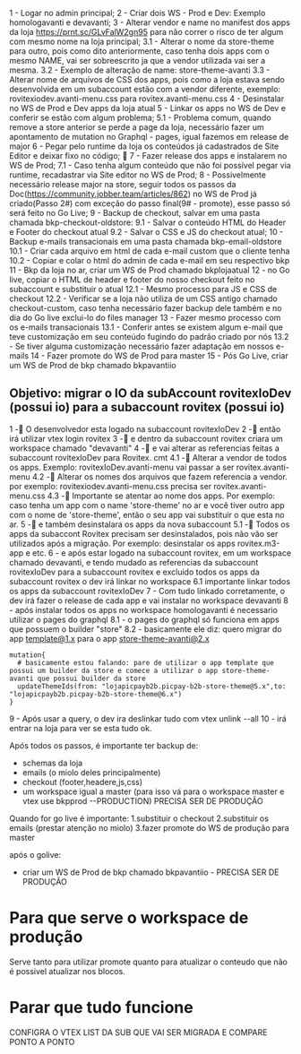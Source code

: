 1 - Logar no admin principal;
2 - Criar dois WS - Prod e Dev: Exemplo homologavanti e devavanti;
3 - Alterar vendor e name no manifest dos apps da loja https://prnt.sc/GLvFalW2gn95 para não correr o risco de ter algum com mesmo nome na loja principal;
    3.1 - Alterar o nome da store-theme para outro, pois como dito anteriormente, caso tenha dois apps com o mesmo NAME, vai ser sobreescrito ja que a vendor utilizada vai ser a mesma.
    3.2 - Exemplo de alteração de name: store-theme-avanti
    3.3 - Alterar nome de arquivos de CSS dos apps, pois como a loja estava sendo desenvolvida em um subaccount estão com a vendor diferente, exemplo: rovitexiodev.avanti-menu.css para rovitex.avanti-menu.css
4 - Desinstalar no WS de Prod e Dev apps da loja atual
5 - Linkar os apps no WS de Dev e conferir se estão com algum problema;
     5.1 - Problema comum, quando remove a store anterior se perde a page da loja, necessário fazer um apontamento de mutation no Graphql - pages, igual fazemos em release de major
6 - Pegar pelo runtime da loja os conteúdos já cadastrados de Site Editor e deixar fixo no código; 📌
7 - Fazer release dos apps e instalarem no WS de Prod;
    7.1 - Caso tenha algum conteúdo que não foi possível pegar via runtime, recadastrar via Site editor no WS de Prod;
8 - Possivelmente necessário release major na store, seguir todos os passos da Doc(https://community.jobber.team/articles/862) no WS de Prod já criado(Passo 2#) com exceção do passo final(9# - promote), esse passo só será feito no Go Live;
9 - Backup de checkout, salvar em uma pasta chamada bkp-checkout-oldstore:
     9.1 - Salvar o conteúdo HTML do Header e Footer do checkout atual
     9.2 - Salvar o CSS e JS do checkout atual;
10 - Backup e-mails transacionais em uma pasta chamada bkp-email-oldstore
     10.1 - Criar cada arquivo em html de cada e-mail custom que o cliente tenha
     10.2 - Copiar e colar o html do admin de cada e-mail em seu respectivo bkp
11 - Bkp da loja no ar, criar um WS de Prod chamado bkplojaatual
12 - no Go live, copiar o HTML de header e footer do nosso checkout feito no subaccount e substituir o atual
       12.1 - Mesmo processo para JS e CSS de checkout
       12.2 - Verificar se a loja não utiliza de um CSS antigo chamado checkout-custom, caso tenha necessário fazer backup dele também e no dia do Go live exclui-lo do files manager
13 - Fazer mesmo processo com os e-mails transacionais
       13.1 - Conferir antes se existem algum e-mail que teve customização em seu conteúdo fugindo do padrão criado por nós
       13.2 - Se tiver alguma customização necessário fazer adaptação em nossos e-mails
14 - Fazer promote do WS de Prod para master
15 - Pós Go Live, criar um WS de Prod de bkp chamado bkpavantiio



## Objetivo: migrar o IO da subAccount rovitexIoDev (possui io) para a subaccount rovitex (possui io)

1 -📌 O desenvolvedor esta logado na subaccount rovitexIoDev
2 -📌 então irá utilizar vtex login rovitex
3 -📌 e dentro da subaccount rovitex criara um workspace chamado "devavanti"
4 -📌  e vai alterar as referencias feitas a subaccount rovitexIoDev para Rovitex. cmt
4.1 -📌 Alterar a vendor de todos os apps. Exemplo: rovitexIoDev.avanti-menu vai passar a ser rovitex.avanti-menu
4.2 -📌 Alterar os nomes dos arquivos que fazem referencia a vendor. por exemplo: rovitexiodev.avanti-menu.css precisa ser rovitex.avanti-menu.css
4.3 -📌 Importante se atentar ao nome dos apps. Por exemplo: caso tenha um app com o name 'store-theme' no ar e você tiver outro app com o nome de 'store-theme', então o seu app vai substituir o que esta no ar.
5 -📌 e também desinstalara os apps da nova subaccount
5.1 -📌 Todos os apps da subaccont Rovitex precisam ser desinstalados, pois não vão ser utilizados após a migração. Por exemplo: desinstalar os apps rovitex.m3-app e etc.
6 - e após estar logado na subaccount rovitex, em um workspace chamado devavanti, e tendo mudado as referencias da subaccount rovitexIoDev para a subaccount rovitex e excluido todos os apps da subaccount rovitex o dev irá linkar no workspace
6.1 importante linkar todos os apps da subaccount rovitexIoDev
7 - Com tudo linkado corretamente, o dev irá fazer o release de cada app e vai instalar no workspace devavanti
8 - após instalar todos os apps no workspace homologavanti é necessario utilizar o pages do graphql
8.1 - o pages do graphql só funciona em apps que possuem o builder "store"
8.2 - basicamente ele diz: quero migrar do app template@1.x para o app store-theme-avanti@2.x


```gql
mutation{
  # basicamente estou falando: pare de utilizar o app template que possui um builder da store e comece a utilizar o app store-theme-avanti que possui builder da store
  updateThemeIds(from: "lojapicpayb2b.picpay-b2b-store-theme@5.x",to: "lojapicpayb2b.picpay-b2b-store-theme@6.x")
}
```
9 - Após usar a query, o dev ira deslinkar tudo com vtex unlink --all
10 - irá entrar na loja para ver se esta tudo ok.

Após todos os passos, é importante ter backup de:
* schemas da loja
* emails (o miolo deles principalmente)
* checkout (footer,headere,js,css)
* um workspace igual a master (para isso vá para o workspace master e vtex use bkpprod --PRODUCTION) PRECISA SER DE PRODUÇÃO

Quando for go live é importante:
1.substituir o checkout
2.substituir os emails (prestar atenção no miolo)
3.fazer promote do WS de produção para master 


após o golive:
* criar um WS de Prod de bkp chamado bkpavantiio - PRECISA SER DE PRODUÇÃO

# Para que serve o workspace de produção
Serve tanto para utilizar promote quanto para atualizar o conteudo que não é possivel atualizar nos blocos.

# Parar que tudo funcione

CONFIGRA O VTEX LIST DA SUB QUE VAI SER MIGRADA E COMPARE PONTO A PONTO